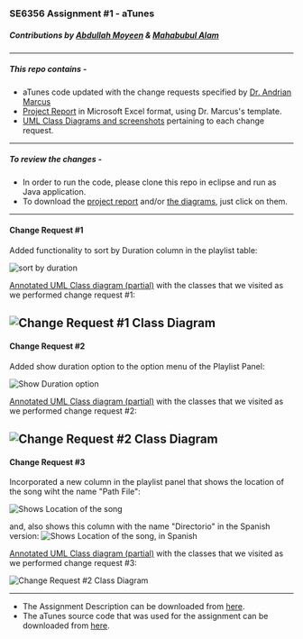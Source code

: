 ### SE6356 Assignment #1 - aTunes
##### Contributions by [Abdullah Moyeen](https://github.com/AbdullahMoyeen) & [Mahabubul Alam](https://github.com/alamtx)
---

##### This repo contains - 
* aTunes code updated with the change requests specified by [Dr. Andrian Marcus ](http://www.utdallas.edu/~amarcus/)
* [Project Report](https://github.com/alamtx/aTunes/blob/master/Assignment1_report_aTunes.xlsx?raw=true) in Microsoft Excel format, using Dr. Marcus's template.
* [UML Class Diagrams and screenshots](https://github.com/alamtx/aTunes/blob/master/aTunes_Docs/atunes_Docs_AlamMoyeen.zip?raw=true) pertaining to each change request.

---
##### To review the changes - 
* In order to run the code, please clone this repo in eclipse and run as Java application.
* To download the [project report](https://github.com/alamtx/aTunes/blob/master/Assignment1_report_aTunes.xlsx?raw=true) and/or [the diagrams](https://github.com/alamtx/aTunes/blob/master/aTunes_Docs/atunes_Docs_AlamMoyeen.zip?raw=true), just click on them.

---

#### Change Request #1
Added functionality to sort by Duration column in the playlist table:

![sort by duration](https://github.com/alamtx/aTunes/blob/master/aTunes_Docs/atunes_cr1_sortbyduration.PNG)

[Annotated UML Class diagram (partial)](https://github.com/alamtx/aTunes/blob/master/aTunes_Docs/atunes_cd1.pdf?raw=true) with the classes that we visited as we performed change request #1:

![Change Request #1 Class Diagram](https://github.com/alamtx/aTunes/blob/master/aTunes_Docs/atunes_cd1.png)
---
#### Change Request #2
Added show duration option to the option menu of the Playlist Panel:

![Show Duration option](https://github.com/alamtx/aTunes/blob/master/aTunes_Docs/atunes_cr2_showduration.png)

[Annotated UML Class diagram (partial)](https://github.com/alamtx/aTunes/blob/master/aTunes_Docs/atunes_cd2.pdf?raw=true) with the classes that we visited as we performed change request #2:

![Change Request #2 Class Diagram](https://github.com/alamtx/aTunes/blob/master/aTunes_Docs/atunes_cd2.png)
---
#### Change Request #3
Incorporated a new column in the playlist panel that shows the location of the song wiht the name "Path File":

![Shows Location of the song](https://github.com/alamtx/aTunes/blob/master/aTunes_Docs/atunes_cr3_pathfile.PNG)

and, also shows this column with the name "Directorio" in the Spanish version:
![Shows Location of the song, in Spanish](https://github.com/alamtx/aTunes/blob/master/aTunes_Docs/atunes_cr3_pathfile_spanish.PNG)

[Annotated UML Class diagram (partial)](https://github.com/alamtx/aTunes/blob/master/aTunes_Docs/atunes_cd3.pdf?raw=true) with the classes that we visited as we performed change request #3:

![Change Request #2 Class Diagram](https://github.com/alamtx/aTunes/blob/master/aTunes_Docs/atunes_cd3.png)

---
* The Assignment Description can be downloaded from [here]().
* The aTunes source code that was used for the assignment can be downloaded from [here](https://utdallas.box.com/s/y23z29nsx35idwpk61ewzl6cxqn3pp8j).
